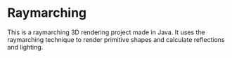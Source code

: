 # Raymarching

This is a raymarching 3D rendering project made in Java. It uses the raymarching technique to render primitive shapes and calculate reflections and lighting.
